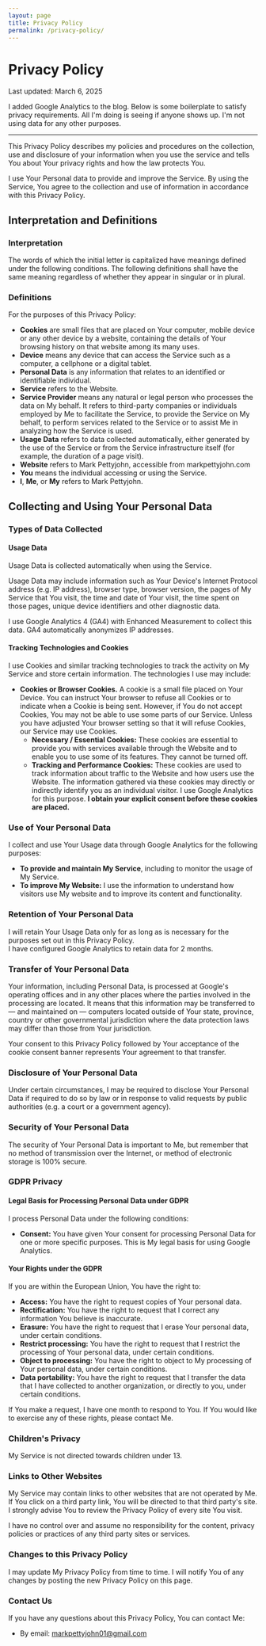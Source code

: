 ```yaml
---
layout: page
title: Privacy Policy
permalink: /privacy-policy/
---
```


# Privacy Policy

Last updated: March 6, 2025

I added Google Analytics to the blog. Below is some boilerplate to satisfy privacy requirements. All I'm doing is seeing if anyone shows up. I'm not using data for any other purposes. 

----------------------------------

This Privacy Policy describes my policies and procedures on the collection, use and disclosure of your information when you use the service and tells You about Your privacy rights and how the law protects You.

I use Your Personal data to provide and improve the Service. By using the Service, You agree to the collection and use of information in accordance with this Privacy Policy.

## Interpretation and Definitions

### Interpretation

The words of which the initial letter is capitalized have meanings defined under the following conditions. The following definitions shall have the same meaning regardless of whether they appear in singular or in plural.

### Definitions

For the purposes of this Privacy Policy:

*   **Cookies** are small files that are placed on Your computer, mobile device or any other device by a website, containing the details of Your browsing history on that website among its many uses.
*   **Device** means any device that can access the Service such as a computer, a cellphone or a digital tablet.
*   **Personal Data** is any information that relates to an identified or identifiable individual.
*   **Service** refers to the Website.
*   **Service Provider** means any natural or legal person who processes the data on My behalf. It refers to third-party companies or individuals employed by Me to facilitate the Service, to provide the Service on My behalf, to perform services related to the Service or to assist Me in analyzing how the Service is used.
*   **Usage Data** refers to data collected automatically, either generated by the use of the Service or from the Service infrastructure itself (for example, the duration of a page visit).
*   **Website** refers to Mark Pettyjohn, accessible from markpettyjohn.com
*   **You** means the individual accessing or using the Service.
*   **I**, **Me**, or **My** refers to Mark Pettyjohn.

## Collecting and Using Your Personal Data

### Types of Data Collected

#### Usage Data

Usage Data is collected automatically when using the Service.

Usage Data may include information such as Your Device's Internet Protocol address (e.g. IP address), browser type, browser version, the pages of My Service that You visit, the time and date of Your visit, the time spent on those pages, unique device identifiers and other diagnostic data.

I use Google Analytics 4 (GA4) with Enhanced Measurement to collect this data.  GA4 automatically anonymizes IP addresses.

#### Tracking Technologies and Cookies

I use Cookies and similar tracking technologies to track the activity on My Service and store certain information. The technologies I use may include:

*   **Cookies or Browser Cookies.** A cookie is a small file placed on Your Device. You can instruct Your browser to refuse all Cookies or to indicate when a Cookie is being sent. However, if You do not accept Cookies, You may not be able to use some parts of our Service. Unless you have adjusted Your browser setting so that it will refuse Cookies, our Service may use Cookies.
    *   **Necessary / Essential Cookies:** These cookies are essential to provide you with services available through the Website and to enable you to use some of its features.  They cannot be turned off.
    *   **Tracking and Performance Cookies:** These cookies are used to track information about traffic to the Website and how users use the Website. The information gathered via these cookies may directly or indirectly identify you as an individual visitor.  I use Google Analytics for this purpose.  **I obtain your explicit consent before these cookies are placed.**

### Use of Your Personal Data

I collect and use Your Usage data through Google Analytics for the following purposes:

*   **To provide and maintain My Service**, including to monitor the usage of My Service.
*   **To improve My Website:** I use the information to understand how visitors use My website and to improve its content and functionality.

### Retention of Your Personal Data

I will retain Your Usage Data only for as long as is necessary for the purposes set out in this Privacy Policy.        
I have configured Google Analytics to retain data for 2 months.

### Transfer of Your Personal Data

Your information, including Personal Data, is processed at Google's operating offices and in any other places where the parties involved in the processing are located. It means that this information may be transferred to — and maintained on — computers located outside of Your state, province, country or other governmental jurisdiction where the data protection laws may differ than those from Your jurisdiction.

Your consent to this Privacy Policy followed by Your acceptance of the cookie consent banner represents Your agreement to that transfer.

### Disclosure of Your Personal Data

Under certain circumstances, I may be required to disclose Your Personal Data if required to do so by law or in response to valid requests by public authorities (e.g. a court or a government agency).

### Security of Your Personal Data

The security of Your Personal Data is important to Me, but remember that no method of transmission over the Internet, or method of electronic storage is 100% secure.

### GDPR Privacy

#### Legal Basis for Processing Personal Data under GDPR

I process Personal Data under the following conditions:

*   **Consent:** You have given Your consent for processing Personal Data for one or more specific purposes.  This is My legal basis for using Google Analytics.

#### Your Rights under the GDPR

If you are within the European Union, You have the right to:

*   **Access:** You have the right to request copies of Your personal data.
*   **Rectification:** You have the right to request that I correct any information You believe is inaccurate.
*   **Erasure:** You have the right to request that I erase Your personal data, under certain conditions.
*   **Restrict processing:** You have the right to request that I restrict the processing of Your personal data, under certain conditions.
*   **Object to processing:** You have the right to object to My processing of Your personal data, under certain conditions.
*   **Data portability:** You have the right to request that I transfer the data that I have collected to another organization, or directly to you, under certain conditions.

If You make a request, I have one month to respond to You. If You would like to exercise any of these rights, please contact Me.

### Children's Privacy

My Service is not directed towards children under 13.

### Links to Other Websites

My Service may contain links to other websites that are not operated by Me. If You click on a third party link, You will be directed to that third party's site. I strongly advise You to review the Privacy Policy of every site You visit.

I have no control over and assume no responsibility for the content, privacy policies or practices of any third party sites or services.

### Changes to this Privacy Policy

I may update My Privacy Policy from time to time. I will notify You of any changes by posting the new Privacy Policy on this page.

### Contact Us

If you have any questions about this Privacy Policy, You can contact Me:

*   By email: markpettyjohn01@gmail.com